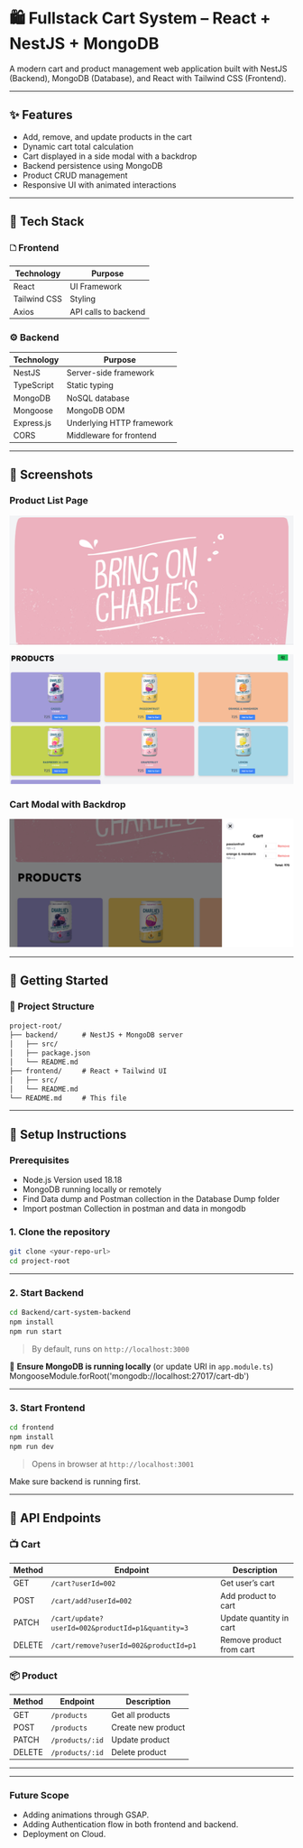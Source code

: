 # 🛍️ Fullstack Cart System – React + NestJS + MongoDB

A modern cart and product management web application built with NestJS (Backend), MongoDB (Database), and React with Tailwind CSS (Frontend).

---

## ✨ Features

* Add, remove, and update products in the cart
* Dynamic cart total calculation
* Cart displayed in a side modal with a backdrop
* Backend persistence using MongoDB
* Product CRUD management
* Responsive UI with animated interactions

---

## 🧰 Tech Stack

### 🗅️ Frontend

| Technology   | Purpose                   |
| ------------ | ------------------------- |
| React        | UI Framework              |
| Tailwind CSS | Styling                   |
| Axios        | API calls to backend      |

### ⚙️ Backend

| Technology | Purpose                   |
| ---------- | ------------------------- |
| NestJS     | Server-side framework     |
| TypeScript | Static typing             |
| MongoDB    | NoSQL database            |
| Mongoose   | MongoDB ODM               |
| Express.js | Underlying HTTP framework |
| CORS       | Middleware for frontend   |

---

## 📸 Screenshots


### Product List Page
![alt text](Full_Stack_Cart_SS1.png)

![alt text](Full_Stack_Cart_SS2.png)

### Cart Modal with Backdrop
![alt text](Full_Stack_Cart_SS3.png)



---

## 💪 Getting Started

### 📁 Project Structure

```
project-root/
├── backend/      # NestJS + MongoDB server
│   ├── src/
│   ├── package.json
│   └── README.md
├── frontend/     # React + Tailwind UI
│   ├── src/
│   └── README.md
└── README.md     # This file
```

---

## 🚀 Setup Instructions

### Prerequisites

- Node.js Version used 18.18
- MongoDB running locally or remotely
- Find Data dump and Postman collection in the Database Dump folder
- Import postman Collection in postman and data in mongodb

### 1. Clone the repository

```bash
git clone <your-repo-url>
cd project-root
```

---

### 2. Start Backend

```bash
cd Backend/cart-system-backend
npm install
npm run start
```

> By default, runs on `http://localhost:3000`

📌 **Ensure MongoDB is running locally** (or update URI in `app.module.ts`)
MongooseModule.forRoot('mongodb://localhost:27017/cart-db')

---

### 3. Start Frontend

```bash
cd frontend
npm install
npm run dev
```

> Opens in browser at `http://localhost:3001`

Make sure backend is running first.

---

## 🔗 API Endpoints

### 📺 Cart

| Method | Endpoint                                          | Description              |
| ------ | ------------------------------------------------- | ------------------------ |
| GET    | `/cart?userId=002`                                | Get user’s cart          |
| POST   | `/cart/add?userId=002`                            | Add product to cart      |
| PATCH  | `/cart/update?userId=002&productId=p1&quantity=3` | Update quantity in cart  |
| DELETE | `/cart/remove?userId=002&productId=p1`            | Remove product from cart |

### 📦 Product

| Method | Endpoint        | Description        |
| ------ | --------------- | ------------------ |
| GET    | `/products`     | Get all products   |
| POST   | `/products`     | Create new product |
| PATCH  | `/products/:id` | Update product     |
| DELETE | `/products/:id` | Delete product     |

---

---

### Future Scope

- Adding animations through GSAP.
- Adding Authentication flow in both frontend and backend.
- Deployment on Cloud.
